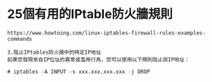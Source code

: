 # 25個有用的IPtable防火牆規則
```
https://www.howtoing.com/linux-iptables-firewall-rules-examples-commands
```

```
3.阻止IPtables防火牆中的特定IP地址
如果您發現來自IP位址的異常或濫用行為，您可以使用以下規則阻止該IP地址：

# iptables -A INPUT -s xxx.xxx.xxx.xxx -j DROP

```

